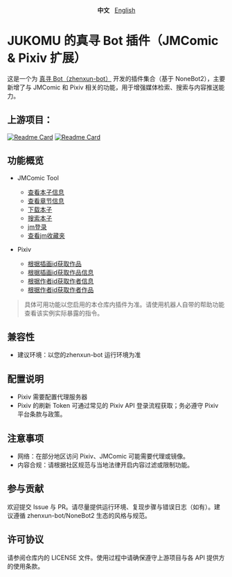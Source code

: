 <p align="center">
  <strong>中文</strong>
  <span>&nbsp;</span>
  <a href="./README.md">English</a>
</p>

# JUKOMU 的真寻 Bot 插件（JMComic & Pixiv 扩展）

这是一个为 [真寻 Bot（zhenxun-bot）](https://github.com/zhenxun-org/zhenxun_bot) 开发的插件集合（基于 NoneBot2），主要新增了与 JMComic 和 Pixiv 相关的功能，用于增强媒体检索、搜索与内容推送能力。


## 上游项目：

  [![Readme Card](https://github-readme-stats.vercel.app/api/pin/?username=zhenxun-org&repo=zhenxun_bot)](https://github.com/zhenxun-org/zhenxun_bot)
  [![Readme Card](https://github-readme-stats.vercel.app/api/pin/?username=hect0x7&repo=JMComic-Crawler-Python)](https://github.com/hect0x7/JMComic-Crawler-Python)

## 功能概览

- JMComic Tool
  - [查看本子信息](./jmcomic_tool/jmcomic_info/__init__.py)
  - [查看章节信息](./jmcomic_tool/jmcomic_photo_info/__init__.py)
  - [下载本子](./jmcomic_tool/jmcomic_downloader/__init__.py)
  - [搜索本子](./jmcomic_tool/jmcomic_search/__init__.py)
  - [jm登录](./jmcomic_tool/jmcomic_login/__init__.py)
  - [查看jm收藏夹](./jmcomic_tool/jmcomic_favourite/__init__.py)

- Pixiv
  - [根据插画id获取作品](./pivix_tool/__init__.py)
  - [根据插画id获取作品信息](./pivix_tool/__init__.py)
  - [根据作者id获取作者信息](./pivix_tool/__init__.py)
  - [根据作者id获取作者作品](./pivix_tool/__init__.py)


> 具体可用功能以您启用的本仓库内插件为准。请使用机器人自带的帮助功能查看该实例实际暴露的指令。

## 兼容性
- 建议环境：以您的zhenxun-bot 运行环境为准

[//]: # (## 安装方式)

[//]: # ()
[//]: # (将本仓库作为本地插件引入到已有的真寻 Bot 实例中。)

[//]: # ()
[//]: # (方式 A — 将仓库路径加入本地插件目录：)

[//]: # (1. 克隆本仓库：)

[//]: # (   ```bash)

[//]: # (   git clone https://github.com/JUKOMU/zhenxun_bot_plugins_jukomu_dev.git)

[//]: # (   ```)

[//]: # (2. 在您的真寻 Bot 项目中，将该仓库的绝对路径加入本地插件检索路径。)

[//]: # (   - 如果使用 `.env` 或 `.env.*` 配置，可新增本地插件目录项（键名需与您的项目/加载器对应），例如：)

[//]: # (     ```)

[//]: # (     # 仅为示例 — 请根据项目实际配置键名调整)

[//]: # (     PLUGIN_DIRS=/absolute/path/to/zhenxun_bot_plugins_jukomu_dev)

[//]: # (     ```)

[//]: # (   - 或者在 NoneBot 配置中设置 `plugin_dirs`，包含此路径。)

[//]: # (3. 重启机器人，使用帮助命令确认插件是否成功加载。)

[//]: # ()
[//]: # (方式 B — 拷贝所需插件目录：)

[//]: # (1. 克隆本仓库。)

[//]: # (2. 将需要的插件子目录拷贝到您的真寻 Bot 本地插件目录（即机器人用于自动发现本地插件的目录）。)

[//]: # (3. 重启机器人。)

[//]: # ()
[//]: # (> 插件目录结构可能有所差异。通常每个子目录即代表一个插件包/模块。如需显式启用，请在配置的 `plugins` 列表中添加对应插件名。)

## 配置说明

- Pixiv 需要配置代理服务器
- Pixiv 的刷新 Token 可通过常见的 Pixiv API 登录流程获取；务必遵守 Pixiv 平台条款与政策。

## 注意事项

- 网络：在部分地区访问 Pixiv、JMComic 可能需要代理或镜像。
- 内容合规：请根据社区规范与当地法律开启内容过滤或限制功能。

## 参与贡献

欢迎提交 Issue 与 PR。请尽量提供运行环境、复现步骤与错误日志（如有）。建议遵循 zhenxun-bot/NoneBot2 生态的风格与规范。

## 许可协议

请参阅仓库内的 LICENSE 文件。使用过程中请确保遵守上游项目与各 API 提供方的使用条款。
